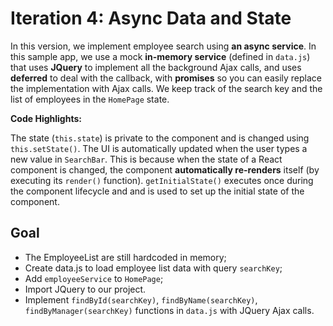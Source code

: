 # Iteration 4: Async Data and State

In this version, we implement employee search using **an async service**. In this sample app, we use a mock **in-memory service** (defined in `data.js`) that uses **JQuery** to implement all the background Ajax calls, and uses **deferred** to deal with the callback, with **promises** so you can easily replace the implementation with Ajax calls. We keep track of the search key and the list of employees in the `HomePage` state.

**Code Highlights:**

The state (`this.state`) is private to the component and is changed using `this.setState()`.
The UI is automatically updated when the user types a new value in `SearchBar`. This is because when the state of a React component is changed, the component **automatically re-renders** itself (by executing its `render()` function).
`getInitialState()` executes once during the component lifecycle and and is used to set up the initial state of the component.

## Goal
* The EmployeeList are still hardcoded in memory;
* Create data.js to load employee list data with query `searchKey`;
* Add `employeeService` to `HomePage`;
* Import JQuery to our project.
* Implement `findById(searchKey)`, `findByName(searchKey)`, `findByManager(searchKey)` functions in `data.js` with JQuery Ajax calls.


